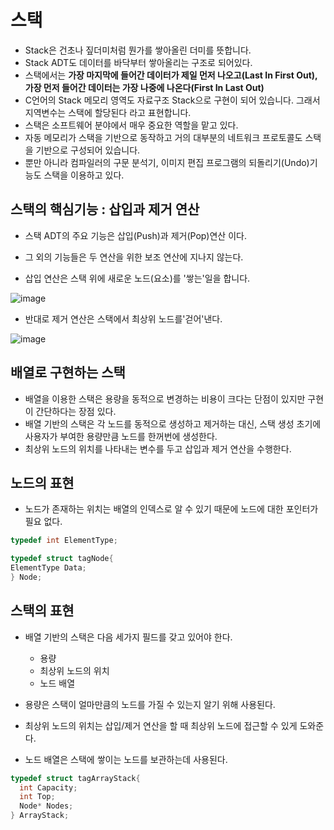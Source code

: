 # 스택
- Stack은 건초나 짚더미처럼 뭔가를 쌓아올린 더미를 뜻합니다.
- Stack ADT도 데이터를 바닥부터 쌓아올리는 구조로 되어있다.
- 스택에서는 <b>가장 마지막에 들어간 데이터가 제일 먼저 나오고(Last In First Out), 가장 먼저 들어간 데이터는 가장 나중에 나온다(First In Last Out)</b>
- C언어의 Stack 메모리 영역도 자료구조 Stack으로 구현이 되어 있습니다. 그래서 지역변수는 스택에 할당된다 라고 표현합니다.
- 스택은 소프트웨어 분야에서 매우 중요한 역할을 맡고 있다.
- 자동 메모리가 스택을 기반으로 동작하고 거의 대부분의 네트워크 프로토콜도 스택을 기반으로 구성되어 있습니다.
- 뿐만 아니라 컴파일러의 구문 분석기, 이미지 편집 프로그램의 되돌리기(Undo)기능도 스택을 이용하고 있다.

## 스택의 핵심기능 : 삽입과 제거 연산
- 스택 ADT의 주요 기능은 삽입(Push)과 제거(Pop)연산 이다.
- 그 외의 기능들은 두 연산을 위한 보조 연산에 지나지 않는다.

- 삽입 연산은 스택 위에 새로운 노드(요소)를 '쌓는'일을 합니다.

![image](https://github.com/to7485/Clang/assets/54658614/5bfd3cf0-46d3-4683-96ed-619ca3278e38)

- 반대로 제거 연산은 스택에서 최상위 노드를'걷어'낸다.

![image](https://github.com/to7485/Clang/assets/54658614/b3f51f54-9acb-4059-84b4-3a3f6099882f)

## 배열로 구현하는 스택
- 배열을 이용한 스택은 용량을 동적으로 변경하는 비용이 크다는 단점이 있지만 구현이 간단하다는 장점 있다.
- 배열 기반의 스택은 각 노드를 동적으로 생성하고 제거하는 대신, 스택 생성 초기에 사용자가 부여한 용량만큼 노드를 한꺼번에 생성한다.
- 최상위 노드의 위치를 나타내는 변수를 두고 삽입과 제거 연산을 수행한다.

## 노드의 표현
- 노드가 존재하는 위치는 배열의 인덱스로 알 수 있기 때문에 노드에 대한 포인터가 필요 없다.
```c
typedef int ElementType;

typedef struct tagNode{
ElementType Data;
} Node;
```

## 스택의 표현
- 배열 기반의 스택은 다음 세가지 필드를 갖고 있어야 한다.
  - 용량
  - 최상위 노드의 위치
  - 노드 배열
 
- 용량은 스택이 얼마만큼의 노드를 가질 수 있는지 알기 위해 사용된다.
- 최상위 노드의 위치는 삽입/제거 연산을 할 때 최상위 노드에 접근할 수 있게 도와준다.
- 노드 배열은 스택에 쌓이는 노드를 보관하는데 사용된다.

```c
typedef struct tagArrayStack{
  int Capacity;
  int Top;
  Node* Nodes;
} ArrayStack;
```










